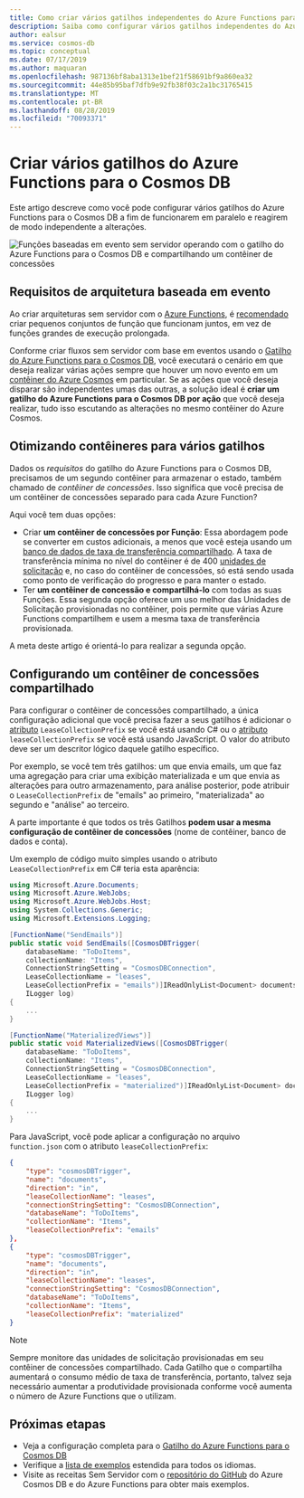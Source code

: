 ```yaml
---
title: Como criar vários gatilhos independentes do Azure Functions para o Cosmos DB
description: Saiba como configurar vários gatilhos independentes do Azure Functions para o Cosmos DB a fim de criar arquiteturas orientadas a eventos.
author: ealsur
ms.service: cosmos-db
ms.topic: conceptual
ms.date: 07/17/2019
ms.author: maquaran
ms.openlocfilehash: 987136bf8aba1313e1bef21f58691bf9a860ea32
ms.sourcegitcommit: 44e85b95baf7dfb9e92fb38f03c2a1bc31765415
ms.translationtype: MT
ms.contentlocale: pt-BR
ms.lasthandoff: 08/28/2019
ms.locfileid: "70093371"
---
```

# <a name="create-multiple-azure-functions-triggers-for-cosmos-db"></a>Criar vários gatilhos do Azure Functions para o Cosmos DB

Este artigo descreve como você pode configurar vários gatilhos do Azure Functions para o Cosmos DB a fim de funcionarem em paralelo e reagirem de modo independente a alterações.

![Funções baseadas em evento sem servidor operando com o gatilho do Azure Functions para o Cosmos DB e compartilhando um contêiner de concessões](./media/change-feed-functions/multi-trigger.png)

## <a name="event-based-architecture-requirements"></a>Requisitos de arquitetura baseada em evento

Ao criar arquiteturas sem servidor com o [Azure Functions](../azure-functions/functions-overview.md), é [recomendado](../azure-functions/functions-best-practices.md#avoid-long-running-functions) criar pequenos conjuntos de função que funcionam juntos, em vez de funções grandes de execução prolongada.

Conforme criar fluxos sem servidor com base em eventos usando o [Gatilho do Azure Functions para o Cosmos DB](./change-feed-functions.md), você executará o cenário em que deseja realizar várias ações sempre que houver um novo evento em um [contêiner do Azure Cosmos](./databases-containers-items.md#azure-cosmos-containers) em particular. Se as ações que você deseja disparar são independentes umas das outras, a solução ideal é **criar um gatilho do Azure Functions para o Cosmos DB por ação** que você deseja realizar, tudo isso escutando as alterações no mesmo contêiner do Azure Cosmos.

## <a name="optimizing-containers-for-multiple-triggers"></a>Otimizando contêineres para vários gatilhos

Dados os *requisitos* do gatilho do Azure Functions para o Cosmos DB, precisamos de um segundo contêiner para armazenar o estado, também chamado de *contêiner de concessões*. Isso significa que você precisa de um contêiner de concessões separado para cada Azure Function?

Aqui você tem duas opções:

* Criar **um contêiner de concessões por Função**: Essa abordagem pode se converter em custos adicionais, a menos que você esteja usando um [banco de dados de taxa de transferência compartilhado](./set-throughput.md#set-throughput-on-a-database). A taxa de transferência mínima no nível do contêiner é de 400 [unidades de solicitação](./request-units.md) e, no caso do contêiner de concessões, só está sendo usada como ponto de verificação do progresso e para manter o estado.
* Ter **um contêiner de concessão e compartilhá-lo** com todas as suas Funções. Essa segunda opção oferece um uso melhor das Unidades de Solicitação provisionadas no contêiner, pois permite que várias Azure Functions compartilhem e usem a mesma taxa de transferência provisionada.

A meta deste artigo é orientá-lo para realizar a segunda opção.

## <a name="configuring-a-shared-leases-container"></a>Configurando um contêiner de concessões compartilhado

Para configurar o contêiner de concessões compartilhado, a única configuração adicional que você precisa fazer a seus gatilhos é adicionar o [atributo](../azure-functions/functions-bindings-cosmosdb-v2.md#trigger---c-attributes) `LeaseCollectionPrefix` se você está usando C# ou o [atributo](../azure-functions/functions-bindings-cosmosdb-v2.md#trigger---javascript-example) `leaseCollectionPrefix` se você está usando JavaScript. O valor do atributo deve ser um descritor lógico daquele gatilho específico.

Por exemplo, se você tem três gatilhos: um que envia emails, um que faz uma agregação para criar uma exibição materializada e um que envia as alterações para outro armazenamento, para análise posterior, pode atribuir o `LeaseCollectionPrefix` de "emails" ao primeiro, "materializada" ao segundo e "análise" ao terceiro.

A parte importante é que todos os três Gatilhos **podem usar a mesma configuração de contêiner de concessões** (nome de contêiner, banco de dados e conta).

Um exemplo de código muito simples usando o atributo `LeaseCollectionPrefix` em C# teria esta aparência:

```cs
using Microsoft.Azure.Documents;
using Microsoft.Azure.WebJobs;
using Microsoft.Azure.WebJobs.Host;
using System.Collections.Generic;
using Microsoft.Extensions.Logging;

[FunctionName("SendEmails")]
public static void SendEmails([CosmosDBTrigger(
    databaseName: "ToDoItems",
    collectionName: "Items",
    ConnectionStringSetting = "CosmosDBConnection",
    LeaseCollectionName = "leases",
    LeaseCollectionPrefix = "emails")]IReadOnlyList<Document> documents,
    ILogger log)
{
    ...
}

[FunctionName("MaterializedViews")]
public static void MaterializedViews([CosmosDBTrigger(
    databaseName: "ToDoItems",
    collectionName: "Items",
    ConnectionStringSetting = "CosmosDBConnection",
    LeaseCollectionName = "leases",
    LeaseCollectionPrefix = "materialized")]IReadOnlyList<Document> documents,
    ILogger log)
{
    ...
}
```

Para JavaScript, você pode aplicar a configuração no arquivo `function.json` com o atributo `leaseCollectionPrefix`:

```json
{
    "type": "cosmosDBTrigger",
    "name": "documents",
    "direction": "in",
    "leaseCollectionName": "leases",
    "connectionStringSetting": "CosmosDBConnection",
    "databaseName": "ToDoItems",
    "collectionName": "Items",
    "leaseCollectionPrefix": "emails"
},
{
    "type": "cosmosDBTrigger",
    "name": "documents",
    "direction": "in",
    "leaseCollectionName": "leases",
    "connectionStringSetting": "CosmosDBConnection",
    "databaseName": "ToDoItems",
    "collectionName": "Items",
    "leaseCollectionPrefix": "materialized"
}
```

> [!NOTE]
> Sempre monitore das unidades de solicitação provisionadas em seu contêiner de concessões compartilhado. Cada Gatilho que o compartilha aumentará o consumo médio de taxa de transferência, portanto, talvez seja necessário aumentar a produtividade provisionada conforme você aumenta o número de Azure Functions que o utilizam.

## <a name="next-steps"></a>Próximas etapas

* Veja a configuração completa para o [Gatilho do Azure Functions para o Cosmos DB](../azure-functions/functions-bindings-cosmosdb-v2.md#trigger---configuration)
* Verifique a [lista de exemplos](../azure-functions/functions-bindings-cosmosdb-v2.md#trigger---example) estendida para todos os idiomas.
* Visite as receitas Sem Servidor com o [repositório do GitHub](https://github.com/ealsur/serverless-recipes/tree/master/cosmosdbtriggerscenarios) do Azure Cosmos DB e do Azure Functions para obter mais exemplos.